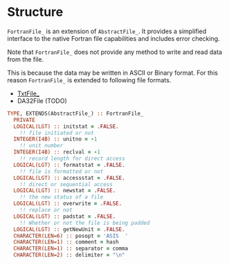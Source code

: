 # Structure

`FortranFile_` is an extension of `AbstractFile_`. It provides a simplified interface to the native Fortran file capabilities and includes error checking.

Note that `FortranFile_` does not provide any method to write and read data from the file.

This is because the data may be written in ASCII or Binary format. For this reason `FortranFile_` is extended to following file formats.

- [TxtFile_](/docs-api/TxtFile)
- DA32File (TODO)

```fortran
TYPE, EXTENDS(AbstractFile_) :: FortranFile_
  PRIVATE
  LOGICAL(LGT) :: initstat = .FALSE.
    !! file initiated or not
  INTEGER(I4B) :: unitno = -1
    !! unit number
  INTEGER(I4B) :: reclval = -1
    !! record length for direct access
  LOGICAL(LGT) :: formatstat = .FALSE.
    !! file is formatted or not
  LOGICAL(LGT) :: accessstat = .FALSE.
    !! direct or sequential access
  LOGICAL(LGT) :: newstat = .FALSE.
    !! the new status of a file
  LOGICAL(LGT) :: overwrite = .FALSE.
    !! replace or not
  LOGICAL(LGT) :: padstat = .FALSE.
    !! Whether or not the file is being padded
  LOGICAL(LGT) :: getNewUnit = .FALSE.
  CHARACTER(LEN=6) :: posopt = 'ASIS  '
  CHARACTER(LEN=1) :: comment = hash
  CHARACTER(LEN=1) :: separator = comma
  CHARACTER(LEN=2) :: delimiter = "\n"
```

